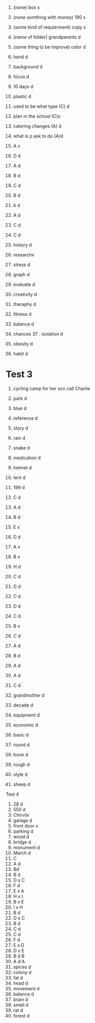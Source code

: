 1.  (none)  box x
2. (none somthing with money) 190 x
3. (some kind of requierment) copy x
4. (name of folder) grandparents d
5. (some thing to be improve) color   d
6. hand  d
7. background  d
8. focus d
9. 10  days d
10. plastic d

1. used to be what type (C) d
2. plan in the school (C)x
3. catering changes (A) d
4. what is p ask to do (A)d
5. A x

16. D d 
17. A d
18. B d
19. C d
20. B d

21. b d
22. A  d
23. C d
24. C d
25. history d  
27. researchx 
28. stress d
29. graph d
30. evaluate  d
31. creativity  d
32. theraphy d
33. fitness d
34. balance d
35. chances 
37 . isolation d
39. obesity d
40. habit d

# Test 3


1. cycling camp for her son call  Charlie 
1. park  d
2. blue d
3. reference d 
4. story d
5. rain  d
6. snake d
7. medication d 
8. helmet d
9. tent d
10. 199 d
11. C d
12. A d
13.  B d
14. E x
15. D d
16. A x
17. B x
18. H d
19. C d
20. G d
21. C  d
22. D d

23. C d
24. B x
25. C d
26. A d
27. B d
28. A d
29. A d
30. C d
31. grandmother d
32. decade d
33. equipment d 
34. economic d
35. basic d
36. round  d
37. bone d
38. rough d
39. style d
40. sheep d



Test 4 
1. 28 d
2. 550 d 
3. Chirvilx
4. garage d   
5. front door x 
6. parking d
7. wood d
8. bridge d
9. monument d 
10. March d
11. C 
12. A d
13. Bd
14. B d
15. D x C
16. F d
17. E x A
18. H  x I 
19. B x E
20. I  x H 
21. B d
22. D x C
23. B d
24. C d
25. C d
26. F  d
27. E x D
28. D x E
29. B d B
30. A d A 
31. spices d 
32. colony  d
33. fat d
34. head d 
35. movement d 
36. balance d
37. brain d
38. smell d
39. rat d
40. forest d

